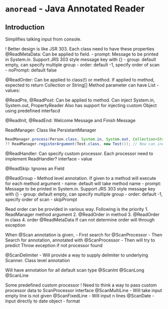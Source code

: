 # `anoread` - Java Annotated Reader

## Introduction
Simplifies talking input from console.

! Better design is like JSR 303. Each class need to have these properties
@ReadMetaData: Can be applied to field.
    - prompt: Message to be printed in System.in. Support JRS 303 style message key with {}
    - group: default empty, can specify multiple group
    - order: default -1, specify order of scan
    - noPrompt: default false

@ReadOrder: Can be applied to class(!) or method. If applied to method, expected to return Collection<String> or String[]
            Method parameter can have List<Group>
    - values:

@ReadPre, @ReadPost: Can be applied to method. Can inject System.in, System.out, PropertyReader
                     Also has support for injecting custom Object using predefined interfacd

@ReadInit, @ReadEnd: Welcome Message and Finish Message

ReadManager: Class like PersistantManager
```java
ReadManager.process(Person.class, System.in, System.out, Collection<String>|String[] order)
?? ReadManager.registerArgument(Test.class, new Test()); // Now can inejct Test in @ScanPre, @ScanPost
```

@ReadHandler: Can specify custom processor. Each processor need to implement ReadHandler? interface
    - value

@ReadSkip: Ignores an Field

@ReadGroup - Method level annotation. If given to a method will execute for each method argument
    - name: default will take method name
    - prompt: Message to be printed in System.in. Support JRS 303 style message key with {}
    - group: default empty, can specify multiple group
    - order: default -1, specify order of scan
    - skipPrompt

Read order can be provided in various way. Following is the priority
    1. ReadManager method argument
    2. @ReadOrder in method
    3. @ReadOrder in class
    4. order @ReadMetaData
If can not determine order will through exception

When @Scan annotation is given,
    - First search for @ScanProcessor
    - Then Search for annotation, annotated with @ScanProcessor
    - Then will try to predict
Throw exception if not processor found

@ScanDelimiter - Will provide a way to supply delimiter to underlying Scanner. Class level annotation

Will have annotation for all default scan type
@ScanInt
@ScanLong
@ScanLine

Some predefined custom processor
! Need to think a way to pass custom processor data to ScanProcessor interface
@ScanMultiLine - Will take input empty line is not given
@ScanFixedLine - Will input n lines
@ScanDate - Input directly to date object
    - format

